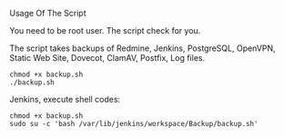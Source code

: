 Usage Of The Script

You need to be root user. The script check for you.

The script takes backups of Redmine, Jenkins, PostgreSQL, OpenVPN, Static Web Site, Dovecot, ClamAV, Postfix, Log files.

```
chmod +x backup.sh
./backup.sh
```

Jenkins, execute shell codes:

```
chmod +x backup.sh
sudo su -c 'bash /var/lib/jenkins/workspace/Backup/backup.sh'
```
